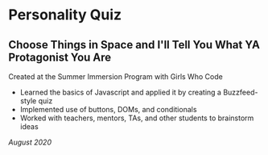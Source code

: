 # Personality Quiz

## Choose Things in Space and I'll Tell You What YA Protagonist You Are

Created at the Summer Immersion Program with Girls Who Code

- Learned the basics of Javascript and applied it by creating a Buzzfeed-style quiz
- Implemented use of buttons, DOMs, and conditionals
- Worked with teachers, mentors, TAs, and other students to brainstorm ideas

_August 2020_
